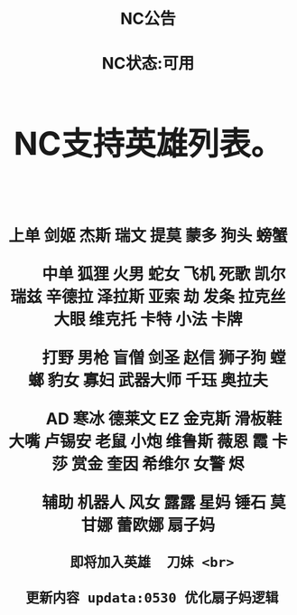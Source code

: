 
　　
　　&nbsp;<h1 align="center">NC公告
　　</h1><h1 align="center"><b>NC状态:可用
　　<h1 align="center">NC支持英雄列表。</h1>
　　
　  <p align="center">上单 剑姬 杰斯 瑞文 提莫 蒙多 狗头 螃蟹 </p>
   
　　中单 狐狸 火男 蛇女 飞机 死歌 凯尔 瑞兹 辛德拉 泽拉斯 亚索 劫 发条 拉克丝 大眼 维克托 卡特 小法 卡牌 <br>
  
　　打野 男枪 盲僧 剑圣 赵信 狮子狗 螳螂 豹女 寡妇 武器大师 千珏 奥拉夫<br>
  
　　AD 寒冰 德莱文 EZ 金克斯 滑板鞋 大嘴 卢锡安 老鼠 小炮 维鲁斯 薇恩 霞 卡莎 赏金 奎因 希维尔 女警 烬<br>
  
　　辅助 机器人 风女 露露 星妈 锤石 莫甘娜 蕾欧娜 扇子妈<br>
  
     
     即将加入英雄  刀妹 <br>
      
     更新内容 updata:0530 优化扇子妈逻辑
　　</font></b></h1>
